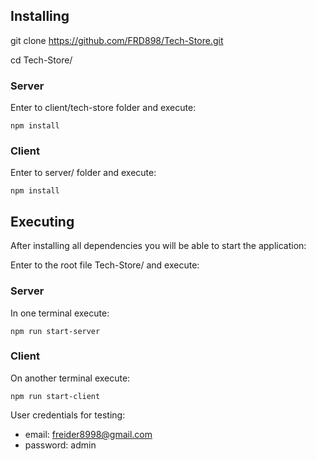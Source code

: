 ## Installing
git clone https://github.com/FRD898/Tech-Store.git

cd Tech-Store/

### Server

Enter to client/tech-store folder and execute:

```shell
npm install
```
### Client

Enter to server/ folder and execute:

```shell
npm install
```

## Executing
After installing all dependencies you will be able to start the application:

Enter to the root file Tech-Store/ and execute:

### Server
In one terminal execute:
```shell
npm run start-server
```
### Client
On another terminal execute:
```shell
npm run start-client
```
User credentials for testing: 
* email: freider8998@gmail.com
* password: admin 

